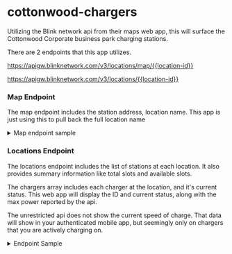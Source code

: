 # cottonwood-chargers

Utilizing the Blink network api from their maps web app, this will surface the Cottonwood Corporate business park charging stations.

There are 2 endpoints that this app utilizes.

https://apigw.blinknetwork.com/v3/locations/map/{{location-id}}

https://apigw.blinknetwork.com/v3/locations/{{location-id}}



### Map Endpoint

The map endpoint includes the station address, location name. This app is just using this to pull back the full location name

<details>
<summary>Map endpoint sample</summary>

```
{
    "locationId": "12345678-abc1-abc1-abc1-1234567890ab",
    "locationName": "Location Name",
    "address": {
        "addressLine1": "Address line 1",
        "addressLine2": "",
        "city": "City",
        "state": "State",
        "country": "United States",
        "countryCode": "US",
        "postalCode": "99999",
        "currencySymbol": "$",
        "timeZone": "America/Denver"
    },
    "level2PortCount": 10,
    "dcfcPortCount": null,
    "locationSchedule": {
        "locationId": null,
        "timeZone": "America/Denver",
        "locationScheduleInfoDTO": [
            {
                "weekDay": "MONDAY",
                "startTime": "00:00",
                "endTime": "23:59",
                "isOpen": true,
                "isOpenNow": null
            }
        ]
    }
}
```
</details>


### Locations Endpoint
The locations endpoint includes the list of stations at each location. It also provides summary information like total slots and available slots.

The chargers array includes each charger at the location, and it's current status. This web app will display the ID and current status, along with the max power reported by the api.

The unrestricted api does not show the current speed of charge. That data will show in your authenticated mobile app, but seemingly only on chargers that you are actively charging on.


<details>
<summary>Endpoint Sample</summary>

```
[
    {
        "level": "LEVEL_2",
        "totalChargingSlots": 10,
        "availableChargingSlots": 5,
        "imageUrl": null,
        "favourite": null,
        "latidude": null,
        "longitude": null,
        "chargingRate": "",
        "isFlexiblePricingPlan": true,
        "isWaitListEnabled": false,
        "locationId": null,
        "chargers": [
            {
                "level": "Level 2",
                "portName": "PORT-1",
                "serialNumber": "SERIAL123NUM",
                "chargerName": null,
                "speedOfCharge": null,
                "status": "AVAILABLE",
                "portId": "a1bc2de3-4567-8f90-1234-123456789101",
                "chargingRate": "",
                "connectorType": "J1772",
                "maxPower": 6240.0,
                "maxVoltage": 208.0,
                "maxCurrent": 30.0,
                "isRestricted": false,
                "source": "SEMA",
                "operatorDetails": null
            }
        ]
    }
]

```

</details>
